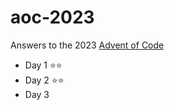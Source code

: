 # aoc-2023
Answers to the 2023 [Advent of Code](https://adventofcode.com/)

- Day 1 ⭐️⭐️
- Day 2 ⭐️⭐️
- Day 3
